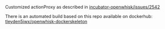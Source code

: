 Customized actionProxy as described in [incubator-openwhisk/issues/2542](https://github.com/apache/incubator-openwhisk/issues/2542)

There is an automated build based on this repo available on dockerhub: [tleyden5iwx/openwhisk-dockerskeleton](https://hub.docker.com/r/tleyden5iwx/openwhisk-dockerskeleton/)
